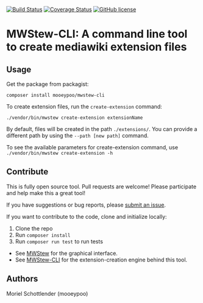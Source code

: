 [![Build Status](https://travis-ci.org/mooeypoo/MWStew.svg?branch=master)](https://travis-ci.org/mooeypoo/MWStew-CLI)
[![Coverage Status](https://coveralls.io/repos/github/mooeypoo/MWStew-CLI/badge.svg?branch=master)](https://coveralls.io/github/mooeypoo/MWStew-CLI?branch=master)
[![GitHub license](https://img.shields.io/badge/license-GPLv2-blue.svg?style=plastic)](https://raw.githubusercontent.com/mooeypoo/MWStew-CLI/master/LICENSE)

# MWStew-CLI: A command line tool to create mediawiki extension files

## Usage

Get the package from packagist:

```
composer install mooeypoo/mwstew-cli
```

To create extension files, run the `create-extension` command:

```
./vendor/bin/mwstew create-extension extensionName
```

By default, files will be created in the path `./extensions/`. You can provide a different path by using the `--path [new path]` command.

To see the available parameters for create-extension command, use `./vendor/bin/mwstew create-extension -h`

## Contribute

This is fully open source tool. Pull requests are welcome! Please participate and help make this a great tool!

If you have suggestions or bug reports, please [submit an issue](https://github.com/mooeypoo/MWStew-CLI/issues).

If you want to contribute to the code, clone and initialize locally:

1. Clone the repo
2. Run `composer install`
3. Run `composer run test` to run tests

* See [MWStew](https://github.com/mooeypoo/MWStew) for the graphical interface.
* See [MWStew-CLI](https://github.com/mooeypoo/MWStew-builder) for the extension-creation engine behind this tool.

## Authors
Moriel Schottlender (mooeypoo)
